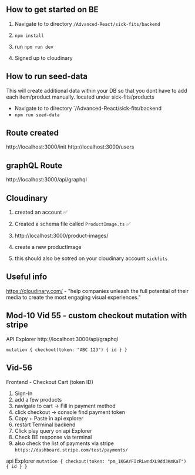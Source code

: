 ## How to get started on BE
1. Navigate to to directory `/Advanced-React/sick-fits/backend`
2. `npm install`
3. run `npm run dev`

1. Signed up to cloudinary

## How to run seed-data
This will create additional data within your DB so that you dont have to add each item/product manually.
located under sick-fits/products 
- Navigate to to directory `/Advanced-React/sick-fits/backend
- `npm run seed-data`

## Route created
http://localhost:3000/init
http://localhost:3000/users

## graphQL Route
http://localhost:3000/api/graphql

## Cloudinary
1. created an account ✅
2. Created a schema file called `ProductImage.ts` ✅

1. http://localhost:3000/product-images/
2. create a new productImage 
3. this should also be sotred on your cloudinary account `sickfits`

## Useful info
https://cloudinary.com/ - "help companies unleash the full potential of their media to create the most engaging visual experiences."

## Mod-10 Vid 55 - custom checkout mutation with stripe
API Explorer
http://localhost:3000/api/graphql

`mutation {
  checkout(token: "ABC 123") {
    id
  }
}`

## Vid-56

Frontend - Checkout Cart (token ID)
1. Sign-In
2. add a few products
3. navigate to cart -> Fill in payment method
4. click checkout -> console find payment token
5. Copy + Paste in api explorer 
6. restart Terminal backend
7. Click play query on api Explorer
8. Check BE response via terminal
9. also check the list of payments via stripe `https://dashboard.stripe.com/test/payments/`


api Explorer
`mutation {
  checkout(token: "pm_1KGAYFIzRLwndXL9dd3KmKaT") {
    id
  }
}`

